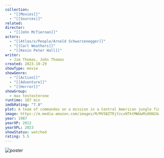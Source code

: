 ```yaml
---
collection:
  - "[[Movies]]"
  - "[[Sources]]"
related: 
director:
  - "[[John McTiernan]]"
actors:
  - "[[Atlas/x/People/Arnold Schwarzenegger]]"
  - "[[Carl Weathers]]"
  - "[[Kevin Peter Hall]]"
writer:
  - Jim Thomas, John Thomas
created: 2023-10-29
showType: movie
showGenre:
  - "[[Action]]"
  - "[[Adventure]]"
  - "[[Horror]]"
showGroup:
  - max testosterone
runtime: 107 min
imdbRating: "7.8"
plot: A team of commandos on a mission in a Central American jungle find themselves hunted by an extraterrestrial warrior.
image: https://m.media-amazon.com/images/M/MV5BZTRjYzcxNTktMWUwMi00N2UwLWEyODYtOTIzZDE3ZjVmMGRhXkEyXkFqcGdeQXVyMjI0NTA4NzA@._V1_SX300.jpg
year: 1987
yearXP: 2012
yearXPL: 2023
showStatus: watched
rating: 5.5
---
```

![poster](https://m.media-amazon.com/images/M/MV5BZTRjYzcxNTktMWUwMi00N2UwLWEyODYtOTIzZDE3ZjVmMGRhXkEyXkFqcGdeQXVyMjI0NTA4NzA@._V1_SX300.jpg)


